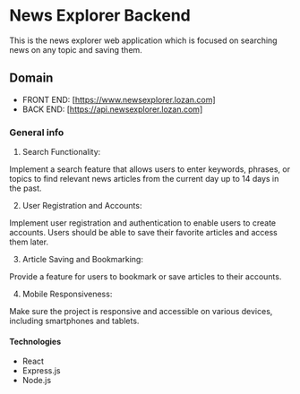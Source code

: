 # News Explorer Backend

This is the news explorer web application which is focused on searching news on any topic and saving them.

## Domain

- FRONT END: [https://www.newsexplorer.lozan.com]
- BACK END: [https://api.newsexplorer.lozan.com]

### General info

1. Search Functionality:

Implement a search feature that allows users to enter keywords, phrases, or topics to find relevant news articles from the current day up to 14 days in the past.

2. User Registration and Accounts:

Implement user registration and authentication to enable users to create accounts.
Users should be able to save their favorite articles and access them later.

3. Article Saving and Bookmarking:

Provide a feature for users to bookmark or save articles to their accounts.

4. Mobile Responsiveness:

Make sure the project is responsive and accessible on various devices, including smartphones and tablets.

#### Technologies

- React
- Express.js
- Node.js
